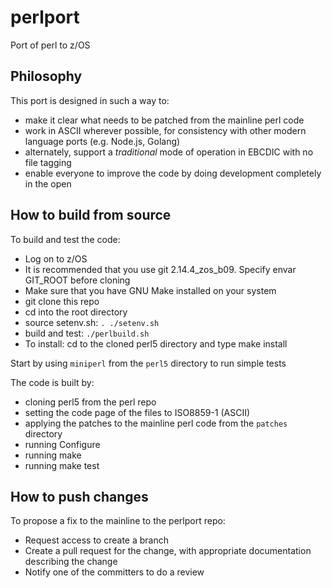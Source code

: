 # perlport
Port of perl to z/OS

## Philosophy

This port is designed in such a way to:
 - make it clear what needs to be patched from the mainline perl code
 - work in ASCII wherever possible, for consistency with other modern language ports (e.g. Node.js, Golang)
 - alternately, support a _traditional_ mode of operation in EBCDIC with no file tagging
 - enable everyone to improve the code by doing development completely in the open

## How to build from source

To build and test the code:
 - Log on to z/OS
 - It is recommended that you use git 2.14.4_zos_b09.  Specify envar GIT_ROOT before cloning
 - Make sure that you have GNU Make installed on your system
 - git clone this repo
 - cd into the root directory
 - source setenv.sh: `. ./setenv.sh`
 - build and test: `./perlbuild.sh`
 - To install: cd to the cloned perl5 directory and type make install

Start by using `miniperl` from the `perl5` directory to run simple tests

The code is built by:
 - cloning perl5 from the perl repo
 - setting the code page of the files to ISO8859-1 (ASCII)
 - applying the patches to the mainline perl code from the `patches` directory
 - running Configure
 - running make
 - running make test

## How to push changes

To propose a fix to the mainline to the perlport repo:
 - Request access to create a branch
 - Create a pull request for the change, with appropriate documentation describing the change
 - Notify one of the committers to do a review
